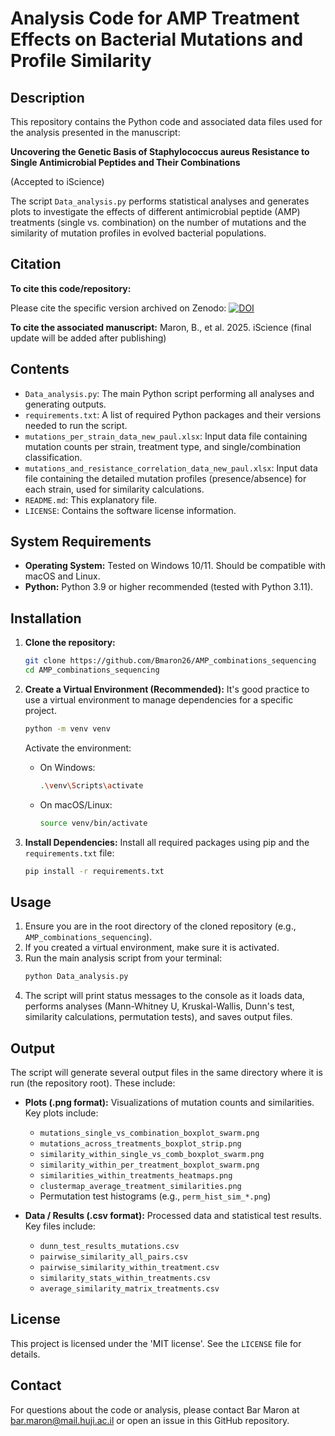 # Analysis Code for AMP Treatment Effects on Bacterial Mutations and Profile Similarity

## Description

This repository contains the Python code and associated data files used for the analysis presented in the manuscript:

**Uncovering the Genetic Basis of Staphylococcus aureus Resistance to Single Antimicrobial Peptides and Their Combinations**

(Accepted to iScience)

The script `Data_analysis.py` performs statistical analyses and generates plots to investigate the effects of different antimicrobial peptide (AMP) treatments (single vs. combination) on the number of mutations and the similarity of mutation profiles in evolved bacterial populations.

## Citation

**To cite this code/repository:**

Please cite the specific version archived on Zenodo:
[![DOI](https://zenodo.org/badge/DOI/10.5281/zenodo.15125182.svg)](https://doi.org/10.5281/zenodo.15125182)


**To cite the associated manuscript:**
Maron, B., et al. 2025. iScience (final update will be added after publishing)


## Contents

* `Data_analysis.py`: The main Python script performing all analyses and generating outputs.
* `requirements.txt`: A list of required Python packages and their versions needed to run the script.
* `mutations_per_strain_data_new_paul.xlsx`: Input data file containing mutation counts per strain, treatment type, and single/combination classification.
* `mutations_and_resistance_correlation_data_new_paul.xlsx`: Input data file containing the detailed mutation profiles (presence/absence) for each strain, used for similarity calculations.
* `README.md`: This explanatory file.
* `LICENSE`: Contains the software license information.

## System Requirements

* **Operating System:** Tested on Windows 10/11. Should be compatible with macOS and Linux.
* **Python:** Python 3.9 or higher recommended (tested with Python 3.11).

## Installation

1.  **Clone the repository:**
    ```bash
    git clone https://github.com/Bmaron26/AMP_combinations_sequencing
    cd AMP_combinations_sequencing
    ```

2.  **Create a Virtual Environment (Recommended):**
    It's good practice to use a virtual environment to manage dependencies for a specific project.
    ```bash
    python -m venv venv
    ```
    Activate the environment:
    * On Windows:
        ```bash
        .\venv\Scripts\activate
        ```
    * On macOS/Linux:
        ```bash
        source venv/bin/activate
        ```

3.  **Install Dependencies:**
    Install all required packages using pip and the `requirements.txt` file:
    ```bash
    pip install -r requirements.txt
    ```

## Usage

1.  Ensure you are in the root directory of the cloned repository (e.g., `AMP_combinations_sequencing`).
2.  If you created a virtual environment, make sure it is activated.
3.  Run the main analysis script from your terminal:
    ```bash
    python Data_analysis.py
    ```
4.  The script will print status messages to the console as it loads data, performs analyses (Mann-Whitney U, Kruskal-Wallis, Dunn's test, similarity calculations, permutation tests), and saves output files.

## Output

The script will generate several output files in the same directory where it is run (the repository root). These include:

* **Plots (.png format):** Visualizations of mutation counts and similarities. Key plots include:
    * `mutations_single_vs_combination_boxplot_swarm.png`
    * `mutations_across_treatments_boxplot_strip.png`
    * `similarity_within_single_vs_comb_boxplot_swarm.png`
    * `similarity_within_per_treatment_boxplot_swarm.png`
    * `similarities_within_treatments_heatmaps.png`
    * `clustermap_average_treatment_similarities.png`
    * Permutation test histograms (e.g., `perm_hist_sim_*.png`)

* **Data / Results (.csv format):** Processed data and statistical test results. Key files include:
    * `dunn_test_results_mutations.csv`
    * `pairwise_similarity_all_pairs.csv`
    * `pairwise_similarity_within_treatment.csv`
    * `similarity_stats_within_treatments.csv`
    * `average_similarity_matrix_treatments.csv`


## License

This project is licensed under the 'MIT license'. See the `LICENSE` file for details.

## Contact

For questions about the code or analysis, please contact Bar Maron at bar.maron@mail.huji.ac.il or open an issue in this GitHub repository.
